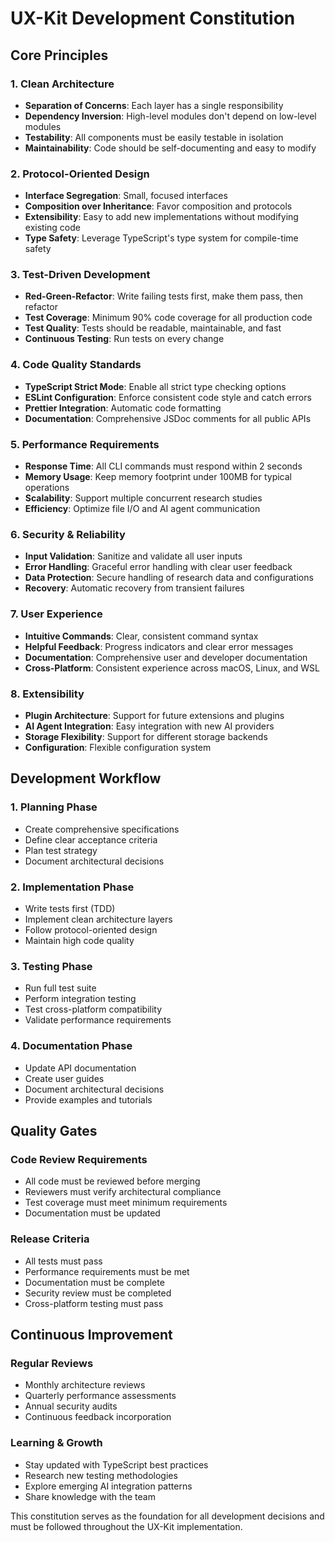 # UX-Kit Development Constitution

## Core Principles

### 1. Clean Architecture
- **Separation of Concerns**: Each layer has a single responsibility
- **Dependency Inversion**: High-level modules don't depend on low-level modules
- **Testability**: All components must be easily testable in isolation
- **Maintainability**: Code should be self-documenting and easy to modify

### 2. Protocol-Oriented Design
- **Interface Segregation**: Small, focused interfaces
- **Composition over Inheritance**: Favor composition and protocols
- **Extensibility**: Easy to add new implementations without modifying existing code
- **Type Safety**: Leverage TypeScript's type system for compile-time safety

### 3. Test-Driven Development
- **Red-Green-Refactor**: Write failing tests first, make them pass, then refactor
- **Test Coverage**: Minimum 90% code coverage for all production code
- **Test Quality**: Tests should be readable, maintainable, and fast
- **Continuous Testing**: Run tests on every change

### 4. Code Quality Standards
- **TypeScript Strict Mode**: Enable all strict type checking options
- **ESLint Configuration**: Enforce consistent code style and catch errors
- **Prettier Integration**: Automatic code formatting
- **Documentation**: Comprehensive JSDoc comments for all public APIs

### 5. Performance Requirements
- **Response Time**: All CLI commands must respond within 2 seconds
- **Memory Usage**: Keep memory footprint under 100MB for typical operations
- **Scalability**: Support multiple concurrent research studies
- **Efficiency**: Optimize file I/O and AI agent communication

### 6. Security & Reliability
- **Input Validation**: Sanitize and validate all user inputs
- **Error Handling**: Graceful error handling with clear user feedback
- **Data Protection**: Secure handling of research data and configurations
- **Recovery**: Automatic recovery from transient failures

### 7. User Experience
- **Intuitive Commands**: Clear, consistent command syntax
- **Helpful Feedback**: Progress indicators and clear error messages
- **Documentation**: Comprehensive user and developer documentation
- **Cross-Platform**: Consistent experience across macOS, Linux, and WSL

### 8. Extensibility
- **Plugin Architecture**: Support for future extensions and plugins
- **AI Agent Integration**: Easy integration with new AI providers
- **Storage Flexibility**: Support for different storage backends
- **Configuration**: Flexible configuration system

## Development Workflow

### 1. Planning Phase
- Create comprehensive specifications
- Define clear acceptance criteria
- Plan test strategy
- Document architectural decisions

### 2. Implementation Phase
- Write tests first (TDD)
- Implement clean architecture layers
- Follow protocol-oriented design
- Maintain high code quality

### 3. Testing Phase
- Run full test suite
- Perform integration testing
- Test cross-platform compatibility
- Validate performance requirements

### 4. Documentation Phase
- Update API documentation
- Create user guides
- Document architectural decisions
- Provide examples and tutorials

## Quality Gates

### Code Review Requirements
- All code must be reviewed before merging
- Reviewers must verify architectural compliance
- Test coverage must meet minimum requirements
- Documentation must be updated

### Release Criteria
- All tests must pass
- Performance requirements must be met
- Documentation must be complete
- Security review must be completed
- Cross-platform testing must pass

## Continuous Improvement

### Regular Reviews
- Monthly architecture reviews
- Quarterly performance assessments
- Annual security audits
- Continuous feedback incorporation

### Learning & Growth
- Stay updated with TypeScript best practices
- Research new testing methodologies
- Explore emerging AI integration patterns
- Share knowledge with the team

This constitution serves as the foundation for all development decisions and must be followed throughout the UX-Kit implementation.